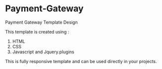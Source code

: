 # Payment-Gateway
Payment Gateway Template Design

This template is created using :
1) HTML
2) CSS
3) Javascript and Jquery.plugins

This is fully responsive template and can be used directly in your projects.

